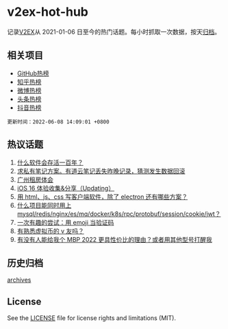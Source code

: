 # v2ex-hot-hub

 记录[V2EX](https://www.v2ex.com/)从 2021-01-06 日至今的热门话题。每小时抓取一次数据，按天[归档](archives)。
 
 ## 相关项目

- [GitHub热榜](https://github.com/snaildev/github-hot-hub)
- [知乎热榜](https://github.com/snaildev/zhihu-hot-hub)
- [微博热榜](https://github.com/snaildev/weibo-hot-hub)
- [头条热榜](https://github.com/snaildev/toutiao-hot-hub)
- [抖音热榜](https://github.com/snaildev/douyin-hot-hub)


 `更新时间：2022-06-08 14:09:01 +0800`

## 热议话题

1. [什么软件会存活一百年？](https://www.v2ex.com/t/857943)
1. [求私有笔记方案。有道云笔记丢失昨晚记录，猜测发生数据回滚](https://www.v2ex.com/t/858053)
1. [广州租房体会](https://www.v2ex.com/t/857904)
1. [iOS 16 体验收集&分享（Updating）](https://www.v2ex.com/t/857916)
1. [用 html、js、css 写客户端软件，除了 electron 还有哪些方案？](https://www.v2ex.com/t/857907)
1. [什么项目能同时用上 mysql/redis/nginx/es/mq/docker/k8s/rpc/protobuf/session/cookie/jwt？](https://www.v2ex.com/t/858039)
1. [一次有趣的尝试：用 emoji 当验证码](https://www.v2ex.com/t/857940)
1. [有熟悉虚拟币的 v 友吗？](https://www.v2ex.com/t/857974)
1. [有没有人能给我个 MBP 2022 更具性价比的理由？或者用其他型号打醒我](https://www.v2ex.com/t/858078)

## 历史归档

[archives](archives)

## License

See the [LICENSE](LICENSE) file for license rights and limitations (MIT).
